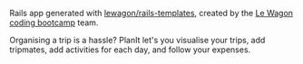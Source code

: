 Rails app generated with [lewagon/rails-templates](https://github.com/lewagon/rails-templates), created by the [Le Wagon coding bootcamp](https://www.lewagon.com) team.

Organising a trip is a hassle?
PlanIt let's you visualise your trips, add tripmates, add activities for each day, and follow your expenses.
